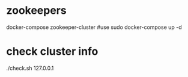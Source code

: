 # zookeepers
docker-compose zookeeper-cluster
#use 
sudo docker-compose up -d 
# check cluster info

./check.sh 127.0.0.1



